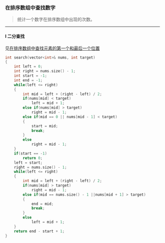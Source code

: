 ### 在排序数组中查找数字

> 统计一个数字在排序数组中出现的次数。  

----------

#### I 二分查找

见[在排序数组中查找元素的第一个和最后一个位置](./%230034%20Find%20First%20and%20Last%20Position%20of%20Element%20in%20Sorted%20Array%20在排序数组中查找元素的第一个和最后一个位置.md)

```cpp
int search(vector<int>& nums, int target) 
{
    int left = 0;
    int right = nums.size() - 1;
    int start = -1;
    int end = -1;
    while(left <= right)
    {
        int mid = left + (right - left) / 2;
        if(nums[mid] < target)
            left = mid + 1;
        else if(nums[mid] > target)
            right = mid - 1;
        else if(mid == 0 || nums[mid - 1] < target)
        {
            start = mid;
            break;
        }
        else
            right = mid - 1;
    }
    if(start == -1)
        return 0;
    left = start;
    right = nums.size() - 1;
    while(left <= right)
    {
        int mid = left + (right - left) / 2;
        if(nums[mid] > target)
            right = mid - 1;
        else if(mid == nums.size() - 1 ||nums[mid + 1] > target)
        {
            end = mid;
            break;
        }
        else
            left = mid + 1;
    }
    return end - start + 1;
}
```
